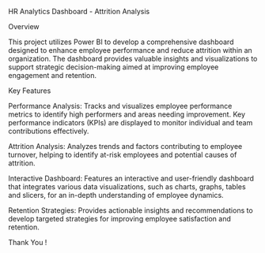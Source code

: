 HR Analytics Dashboard - Attrition Analysis

Overview

This project utilizes Power BI to develop a comprehensive dashboard designed to enhance employee performance and reduce attrition within an organization. The dashboard provides valuable insights and visualizations to support strategic decision-making aimed at improving employee engagement and retention.

Key Features

Performance Analysis: Tracks and visualizes employee performance metrics to identify high performers and areas needing improvement. Key performance indicators (KPIs) are displayed to monitor individual and team contributions effectively.

Attrition Analysis: Analyzes trends and factors contributing to employee turnover, helping to identify at-risk employees and potential causes of attrition.

Interactive Dashboard: Features an interactive and user-friendly dashboard that integrates various data visualizations, such as charts, graphs, tables and slicers, for an in-depth understanding of employee dynamics.

Retention Strategies: Provides actionable insights and recommendations to develop targeted strategies for improving employee satisfaction and retention.

Thank You !
